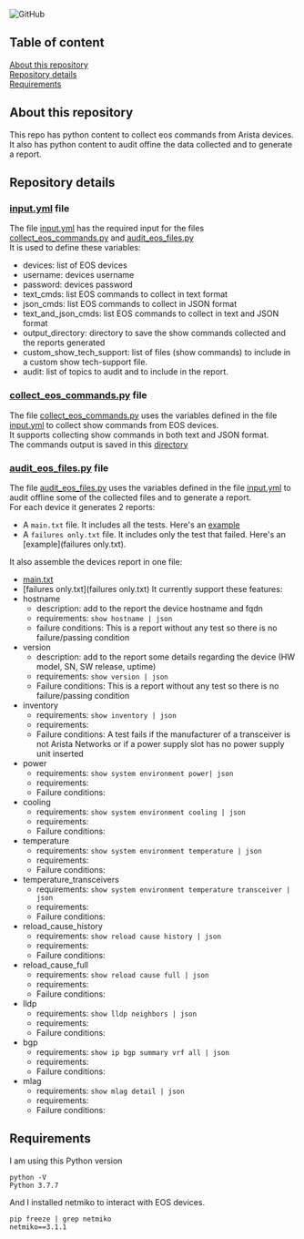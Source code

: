 ![GitHub](https://img.shields.io/github/license/ksator/arista_eos_audit)   
 
## Table of content

[About this repository](#about-this-repository)  
[Repository details](#repository-details)   
[Requirements](#requirements)  

## About this repository 

This repo has python content to collect eos commands from Arista devices.  
It also has python content to audit offine the data collected and to generate a report.  

## Repository details 

### [input.yml](input.yml) file 

The file [input.yml](input.yml) has the required input for the files [collect_eos_commands.py](collect_eos_commands.py) and  [audit_eos_files.py](audit_eos_files.py)   
It is used to define these variables:    
- devices: list of EOS devices
- username: devices username 
- password: devices password
- text_cmds: list EOS commands to collect in text format
- json_cmds: list EOS commands to collect in JSON format
- text_and_json_cmds: list EOS commands to collect in text and JSON format 
- output_directory: directory to save the show commands collected and the reports generated
- custom_show_tech_support: list of files (show commands) to include in a custom show tech-support file. 
- audit: list of topics to audit and to include in the report.  

### [collect_eos_commands.py](collect_eos_commands.py) file 

The file [collect_eos_commands.py](collect_eos_commands.py) uses the variables defined in the file [input.yml](input.yml) to collect show commands from EOS devices.  
It supports collecting show commands in both text and JSON format.  
The commands output is saved in this [directory](output/eos_commands)

### [audit_eos_files.py](audit_eos_files.py) file 

The file [audit_eos_files.py](audit_eos_files.py) uses the variables defined in the file [input.yml](input.yml) to audit offline some of the collected files and to generate a report.  
For each device it generates 2 reports: 
- A ```main.txt``` file. It includes all the tests. Here's an [example](main.txt) 
- A ```failures only.txt``` file. It includes only the test that failed. Here's an [example](failures only.txt).  

It also assemble the devices report in one file: 
- [main.txt](main.txt) 
- [failures only.txt](failures only.txt)
It currently support these features:  
- hostname
  - description: add to the report the device hostname and fqdn 
  - requirements: ```show hostname | json```
  - failure conditions: This is a report without any test so there is no failure/passing condition
- version
  - description: add to the report some details regarding the device (HW model, SN, SW release, uptime)
  - requirements: ```show version | json```
  - Failure conditions: This is a report without any test so there is no failure/passing condition
- inventory 
  - requirements: ```show inventory | json```
  - requirements:
  - Failure conditions: A test fails if the manufacturer of a transceiver is not Arista Networks or if a power supply slot has no power supply unit inserted
- power 
  - requirements: ```show system environment power| json```
  - requirements:
  - Failure conditions: 
- cooling
  - requirements: ```show system environment cooling | json```
  - requirements:
  - Failure conditions: 
- temperature
  - requirements: ```show system environment temperature | json```
  - requirements:
  - Failure conditions: 
- temperature_transceivers
  - requirements: ```show system environment temperature transceiver | json```
  - requirements:
  - Failure conditions: 
- reload_cause_history
  - requirements: ```show reload cause history | json```
  - requirements:
  - Failure conditions: 
- reload_cause_full
  - requirements: ```show reload cause full | json```
  - requirements:
  - Failure conditions: 
- lldp
  - requirements: ```show lldp neighbors | json```
  - requirements:
  - Failure conditions: 
- bgp
  - requirements: ```show ip bgp summary vrf all | json```
  - requirements:
  - Failure conditions: 
- mlag
  - requirements: ```show mlag detail | json```
  - requirements:
  - Failure conditions: 
  
## Requirements

I am using this Python version
```
python -V
Python 3.7.7
```
And I installed netmiko to interact with EOS devices.  
```
pip freeze | grep netmiko
netmiko==3.1.1
```


